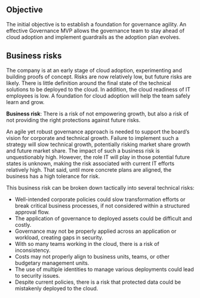 ## Objective

The initial objective is to establish a foundation for governance agility. An effective Governance MVP allows the governance team to stay ahead of cloud adoption and implement guardrails as the adoption plan evolves.

## Business risks

The company is at an early stage of cloud adoption, experimenting and building proofs of concept. Risks are now relatively low, but future risks are likely. There is little definition around the final state of the technical solutions to be deployed to the cloud. In addition, the cloud readiness of IT employees is low. A foundation for cloud adoption will help the team safely learn and grow.

**Business risk**: There is a risk of not empowering growth, but also a risk of not providing the right protections against future risks.

An agile yet robust governance approach is needed to support the board’s vision for corporate and technical growth. Failure to implement such a strategy will slow technical growth, potentially risking market share growth and future market share. The impact of such a business risk is unquestionably high. However, the role IT will play in those potential future states is unknown, making the risk associated with current IT efforts relatively high. That said, until more concrete plans are aligned, the business has a high tolerance for risk.

This business risk can be broken down tactically into several technical risks:

- Well-intended corporate policies could slow transformation efforts or break critical business processes, if not considered within a structured approval flow.
- The application of governance to deployed assets could be difficult and costly.
- Governance may not be properly applied across an application or workload, creating gaps in security.
- With so many teams working in the cloud, there is a risk of inconsistency.
- Costs may not properly align to business units, teams, or other budgetary management units.
- The use of multiple identities to manage various deployments could lead to security issues.
- Despite current policies, there is a risk that protected data could be mistakenly deployed to the cloud.
